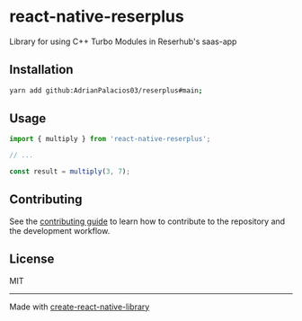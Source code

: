 # react-native-reserplus

Library for using C++ Turbo Modules in Reserhub's saas-app

## Installation

```sh
yarn add github:AdrianPalacios03/reserplus#main;  
```

## Usage


```js
import { multiply } from 'react-native-reserplus';

// ...

const result = multiply(3, 7);
```


## Contributing

See the [contributing guide](CONTRIBUTING.md) to learn how to contribute to the repository and the development workflow.

## License

MIT

---

Made with [create-react-native-library](https://github.com/callstack/react-native-builder-bob)
